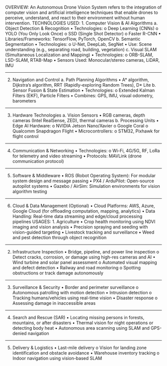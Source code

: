 OVERVIEW: 
               An Autonomous Drone Vision System refers to the integration of computer vision and artificial intelligence techniques that enable drones to perceive, understand, and react to their environment without human intervention.
TECHNOLOGIES USED:
            1. Computer Vision & AI Algorithms
a. Object Detection & Recognition
•	Technologies:
o	Deep Learning (CNNs)
o	YOLO (You Only Look Once)
o	SSD (Single Shot Detector)
o	Faster R-CNN
•	Libraries/Frameworks: TensorFlow, PyTorch, OpenCV
b. Semantic Segmentation
•	Technologies:
o	U-Net, DeepLab, SegNet
•	Use: Scene understanding (e.g., separating road, building, vegetation)
c. Visual SLAM (Simultaneous Localization and Mapping)
•	Technologies:
o	ORB-SLAM, LSD-SLAM, RTAB-Map
•	Sensors Used: Monocular/stereo cameras, LiDAR, IMU
________________________________________
2. Navigation and Control
a. Path Planning Algorithms
•	A* algorithm, Dijkstra’s algorithm, RRT (Rapidly-exploring Random Trees), D* Lite
b. Sensor Fusion & State Estimation
•	Technologies:
o	Extended Kalman Filters (EKF), Particle Filters
•	Combines: GPS, IMU, visual odometry, barometers
________________________________________
3. Hardware Technologies
a. Vision Sensors
•	RGB cameras, depth cameras (Intel RealSense, ZED), thermal cameras
b. Processing Units
•	Edge AI Hardware:
o	NVIDIA Jetson Nano/Xavier
o	Google Coral
o	Qualcomm Snapdragon Flight
•	Microcontrollers:
o	STM32, Pixhawk for flight control
________________________________________
4. Communication & Networking
•	Technologies:
o	Wi-Fi, 4G/5G, RF, LoRa for telemetry and video streaming
•	Protocols: MAVLink (drone communication protocol)
________________________________________
5. Software & Middleware
•	ROS (Robot Operating System): For modular system design and message passing
•	PX4 / ArduPilot: Open-source autopilot systems
•	Gazebo / AirSim: Simulation environments for vision algorithm testing
________________________________________
6. Cloud & Data Management (Optional)
•	Cloud Platforms: AWS, Azure, Google Cloud (for offloading computation, mapping, analytics)
•	Data Handling: Real-time data streaming and edge/cloud processing pipelines 
USAGES:
           1. Agriculture
•	Crop health monitoring using NDVI imaging and vision analysis
•	Precision spraying and seeding with vision-guided targeting
•	Livestock tracking and surveillance
•	Weed and pest detection through object recognition
________________________________________
2. Infrastructure Inspection
•	Bridge, pipeline, and power line inspection
o	Detect cracks, corrosion, or damage using high-res cameras and AI
•	Wind turbine and solar panel assessment
o	Automated visual mapping and defect detection
•	Railway and road monitoring
o	Spotting obstructions or track damage autonomously
________________________________________
3. Surveillance & Security
•	Border and perimeter surveillance
o	Autonomous patrolling with motion detection
•	Intrusion detection
o	Tracking humans/vehicles using real-time vision
•	Disaster response
o	Assessing damage in inaccessible areas
________________________________________
4. Search and Rescue (SAR)
•	Locating missing persons in forests, mountains, or after disasters
•	Thermal vision for night operations or detecting body heat
•	Autonomous area scanning using SLAM and GPS-denied navigation
________________________________________
5. Delivery & Logistics
•	Last-mile delivery
o	Vision for landing zone identification and obstacle avoidance
•	Warehouse inventory tracking
o	Indoor navigation using vision-based SLAM

